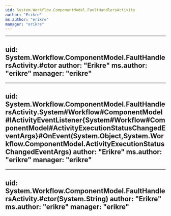 ```yaml
---
uid: System.Workflow.ComponentModel.FaultHandlersActivity
author: "Erikre"
ms.author: "erikre"
manager: "erikre"
---
```


---
uid: System.Workflow.ComponentModel.FaultHandlersActivity.#ctor
author: "Erikre"
ms.author: "erikre"
manager: "erikre"
---

---
uid: System.Workflow.ComponentModel.FaultHandlersActivity.System#Workflow#ComponentModel#IActivityEventListener{System#Workflow#ComponentModel#ActivityExecutionStatusChangedEventArgs}#OnEvent(System.Object,System.Workflow.ComponentModel.ActivityExecutionStatusChangedEventArgs)
author: "Erikre"
ms.author: "erikre"
manager: "erikre"
---

---
uid: System.Workflow.ComponentModel.FaultHandlersActivity.#ctor(System.String)
author: "Erikre"
ms.author: "erikre"
manager: "erikre"
---
